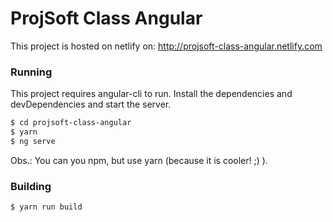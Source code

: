 # ProjSoft Class Angular
This project is hosted on netlify on: http://projsoft-class-angular.netlify.com

### Running
This project requires angular-cli to run.
Install the dependencies and devDependencies and start the server.

```sh
$ cd projsoft-class-angular
$ yarn
$ ng serve
```
Obs.: You can you npm, but use yarn (because it is cooler! ;) ).

### Building
```sh
$ yarn run build
```
